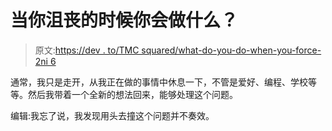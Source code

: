 # 当你沮丧的时候你会做什么？

> 原文:[https://dev . to/TMC squared/what-do-you-do-when-you-force-2ni 6](https://dev.to/tmcsquared/what-do-you-do-when-youre-frustrated-2ni6)

通常，我只是走开，从我正在做的事情中休息一下，不管是爱好、编程、学校等等。然后我带着一个全新的想法回来，能够处理这个问题。

编辑:我忘了说，我发现用头去撞这个问题并不奏效。